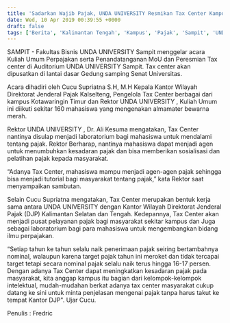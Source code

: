```yaml
---
title: 'Sadarkan Wajib Pajak, UNDA UNIVERSITY Resmikan Tax Center Kampus'
date: Wed, 10 Apr 2019 00:39:55 +0000
draft: false
tags: ['Berita', 'Kalimantan Tengah', 'Kampus', 'Pajak', 'Sampit', 'UNDA', 'Wajib Pajak']
---
```


SAMPIT - Fakultas Bisnis UNDA UNIVERSITY Sampit menggelar acara Kuliah Umum Perpajakan serta Penandatanganan MoU dan Peresmian Tax center di Auditorium UNDA UNIVERSITY Sampit. Tax center akan dipusatkan di lantai dasar Gedung samping Senat Universitas.

Acara dihadiri oleh Cucu Supriatna S.H, M.H Kepala Kantor Wilayah Direktorat Jenderal Pajak Kalselteng, Pengelola Tax Center berbagai dari kampus Kotawaringin Timur dan Rektor UNDA UNIVERSITY , Kuliah Umum ini diikuti sekitar 160 mahasiswa yang mengenakan almamater bewarna merah.

Rektor UNDA UNIVERSITY , Dr. Ali Kesuma mengatakan, Tax Center nantinya disulap menjadi laboratorium bagi mahasiswa untuk mendalami tentang pajak. Rektor Berharap, nantinya mahasiswa dapat menjadi agen untuk menumbuhkan kesadaran pajak dan bisa memberikan sosialisasi dan pelatihan pajak kepada masyarakat.

“Adanya Tax Center, mahasiswa mampu menjadi agen-agen pajak sehingga bisa menjadi tutorial bagi masyarakat tentang pajak,” kata Rektor saat menyampaikan sambutan.

Selain Cucu Supriatna mengatakan, Tax Center merupakan bentuk kerja sama antara UNDA UNIVERSITY dengan Kantor Wilayah Direktorat Jenderal Pajak (DJP) Kalimantan Selatan dan Tengah. Kedepannya, Tax Center akan menjadi pusat pelayanan pajak bagi masyarakat sekitar kampus dan Juga sebagai laboratorium bagi para mahasiswa untuk mengembangkan bidang ilmu perpajakan.

“Setiap tahun ke tahun selalu naik penerimaan pajak seiring bertambahnya nominal, walaupun karena target pajak tahun ini meroket dan tidak tercapai target tetapi secara nominal pajak selalu naik terus hingga 16-17 persen. Dengan adanya Tax Center dapat meningkatkan kesadaran pajak pada masyarakat, kita anggap kampus itu bagian dari kelompok-kelompok intelektual, mudah-mudahan berkat adanya tax center masyarakat cukup datang ke sini untuk minta penjelasan mengenai pajak tanpa harus takut ke tempat Kantor DJP". Ujar Cucu.

Penulis : Fredric